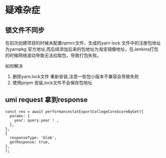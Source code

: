 # 疑难杂症

## 锁文件不同步

在初次创建项目的时候未配置npmrc文件，生成的yarn lock 文件中的注册包地址为yarnpkg 官方地址,而后续添加后来的包地址为淘宝镜像地址，在Jenkins打包的时候网络波动导致无法拉取包，导致打包失败。

如何解决

1. 删除yarn.lock文件 重新安装,注意一些包小版本不兼容会导致失败
2. 使用pnpm 安装,lock文件不会保存包地址

## umi request 拿到response

```tsx
const res = await performancestatExportCollegeCoreScoreByGet({
  params: {
    year: query.year ! ,
  },
},
{
  responseType: 'blob',
  getResponse: true,
},
);
```
